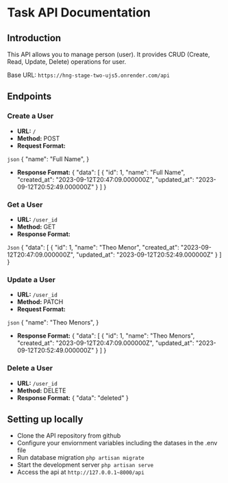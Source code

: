 # Task API Documentation

## Introduction

This API allows you to manage person (user). It provides CRUD (Create, Read, Update, Delete) operations for user.

Base URL: `https://hng-stage-two-ujs5.onrender.com/api`

## Endpoints

### Create a User

- **URL:** `/`
- **Method:** POST
- **Request Format:**

```json```
{
    "name": "Full Name",
}

- **Response Format:**
{
    "data": [
        {
            "id": 1,
            "name": "Full Name",
            "created_at": "2023-09-12T20:47:09.000000Z",
            "updated_at": "2023-09-12T20:52:49.000000Z"
        }
    ]
}

### Get a User
- **URL:** `/user_id`
- **Method:** GET
- **Response Format:**

```Json```
{
    "data": [
        {
            "id": 1,
            "name": "Theo Menor",
            "created_at": "2023-09-12T20:47:09.000000Z",
            "updated_at": "2023-09-12T20:52:49.000000Z"
        }
    ]
}

### Update a User

- **URL:** `/user_id`
- **Method:** PATCH
- **Request Format:**

```json```
{
    "name": "Theo Menors",
}

- **Response Format:**
{
    "data": [
        {
            "id": 1,
            "name": "Theo Menors",
            "created_at": "2023-09-12T20:47:09.000000Z",
            "updated_at": "2023-09-12T20:52:49.000000Z"
        }
    ]
}

### Delete a User

- **URL:** `/user_id`
- **Method:** DELETE
- **Response Format:**
{
    "data": "deleted"
}

## Setting up locally
- Clone the API repository from github
- Configure your enviornment variables including the datases in the .env file
- Run database migration `php artisan migrate`
- Start the development server `php artisan serve`
- Access the api at `http://127.0.0.1~8000/api`
